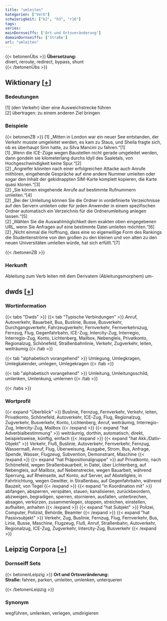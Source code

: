 ```yaml
---
title: "umleiten"
kategorien: ["Verb"]
schwierigkeit: ["k2", "h3", "r16"]
tags:
series:
mainDornseiffs: ['Ort und Ortsveränderung']
domainDornseiffs: ['Straße']
url: "umleiten"
---
```


{{< betonenÜbs >}}
**Übersetzung:**  
divert, reroute, redirect, bypass, shunt  
{{< /betonenÜbs >}}

## Wiktionary [[+](https://de.wiktionary.org/wiki/umleiten)]

### Bedeutungen
[1] (den Verkehr) über eine Ausweichstrecke führen  
[2] übertragen: zu einem anderen Ziel bringen  

### Beispiele
{{< betonenZB >}}
[1] „Mitten in London war ein neuer See entstanden, der Verkehr musste umgeleitet werden, es kam zu Staus, und Sheila fragte sich, ob es überhaupt Sinn hatte, zu Silva Mancini zu fahren.“[1]  
[1] „Wenn die ICE-Züge wegen Baustellen nicht gerade umgeleitet werden, dann gondeln sie kilometerlang durchs Idyll des Saaletals, von Hochgeschwindigkeit keine Spur.“[2]  
[2] „Angreifer könnten nach einer erfolgreichen Attacke auch Anrufe mithören, eingehende Gespräche auf eine andere Nummer umleiten oder sogar den Inhalt der gekidnappten SIM-Karte komplett kopieren, die Karte quasi klonen.“[3]  
[2] „Sie können eingehende Anrufe auf bestimmte Rufnummern umleiten.“[4]  
[2] „Bei der Umleitung können Sie die Ordner in vordefinierte Verzeichnisse auf den Servern umleiten oder für jeden Anwender in einem spezifischen Ordner automatisch ein Verzeichnis für die Ordnerumleitung anlegen lassen.“[5]  
[2] „Wählen Sie die Auswahlmöglichkeit dem exakten oben eingegebenen URL, wenn Sie Anfragen auf eine bestimmte Datei umleiten möchten.“[6]  
[2] „Nicht einmal die Hoffnung, dass eine so eigenwillige Form des Rankings die Studentenströme von den großen zu den kleinen und von alten zu den neuen Universitäten umleiten würde, hat sich erfüllt.“[7]  

{{< /betonenZB >}}
### Herkunft
Ableitung zum Verb leiten mit dem Derivatem (Ableitungsmorphem) um-  



## dwds [[+](https://www.dwds.de/wb/umleiten)]

### Wortinformation
{{< tabs "Dwds" >}}
{{< tab "Typische Verbindungen" >}}
Anruf, Autoverkehr, Bauarbeit, Bus, Buslinie, Busse, Busverkehr, Durchgangsverkehr, Fahrzeugverkehr, Fernverkehr, Fernverkehrszug, Fernzug, Flug, Gegenfahrbahn, ICE-Zug, Intercity-Zug, Interregio, Interregio-Zug, Konto, Lichtenberg, Mailbox, Nebengleis, Privatkonto, Regionalzug, Schönefeld, Straßenbahnlinie, Verkehr, Zugverkehr, leiten, weiträumig
{{< /tab >}}

{{< tab "alphabetisch vorangehend" >}}
Umlegung, Umlegkragen, Umlegkalender, umlegen, Umlegekragen
{{< /tab >}}

{{< tab "alphabetisch vorangehend" >}}
Umleitung, Umleitungsschild, umlenken, Umlenkung, umlernen
{{< /tab >}}

{{< /tabs >}}

### Wortprofil
{{< expand "Überblick" >}} Buslinie, Fernzug, Fernverkehr, Verkehr, leiten, Privatkonto, Schönefeld, Autoverkehr, ICE-Zug, Flug, Regionalzug, Zugverkehr, Busverkehr, Konto, Lichtenberg, Anruf, weiträumig, Interregio-Zug, Intercity-Zug, Mailbox {{< /expand >}}
{{< expand "hat Adverbialbestimmung" >}} weiträumig, dorthin, automatisch, direkt, beispielsweise, künftig, einfach {{< /expand >}}
{{< expand "hat Akk./Dativ-Objekt" >}} Verkehr, Fluß, Buslinie, Autoverkehr, Fernverkehr, Fernzug, Wassermaß, Anruf, Flug, Überweisung, Ausgabe, Strom, Bus, Anfrage, Spende, Wasser, Flugzeug, Subvention, Demonstrant, Maschine {{< /expand >}}
{{< expand "hat Präpositionalgruppe" >}} auf Privatkonto, nach Schönefeld, wegen Straßenbauarbeit, in Datei, über Lichtenberg, auf Nebengleis, auf Mailbox, auf Nebenstrecke, wegen Bauarbeit, während Sperrung, auf Rheinseite, auf Konto, auf Server, auf Abstellgleis, in Fahrtrichtung, wegen Gewitter, in Straßenbau, auf Gegenfahrbahn, während Bauzeit, von Tegel {{< /expand >}}
{{< expand "in Koordination mit" >}} abfangen, absperren, verspäten, stauen, kanalisieren, zurückbeordern, abzweigen, begradigen, sperren, stornieren, ausfallen, unterbrechen, absagen, verkürzen, zusammenlegen, stoppen, streichen, einstellen, aufhalten, anhalten {{< /expand >}}
{{< expand "hat Subjekt" >}} Polizei, Computer, Polizist, Behörde, Beamter {{< /expand >}}
{{< expand "hat Passivsubjekt" >}} Verkehr, Zug, Buslinie, Fernzug, Flug, Fernverkehr, Bus, Linie, Busse, Maschine, Flugzeug, Fluß, Anruf, Straßenbahn, Autoverkehr, Regionalzug, ICE-Zug, Zugverkehr, Intercity-Zug, Busverkehr {{< /expand >}}

## Leipzig Corpora [[+](https://corpora.uni-leipzig.de/en/res?word=umleiten&corpusId=deu_newscrawl-public_2018)]

### Dornseiff Sets
{{< betonenLeipzig >}}
**Ort und Ortsveränderung:**  
**Straße:** fahren, parken, umleiten, umlenken, unterqueren  

{{< /betonenLeipzig >}}

### Synonym
wegführen, umlenken, verlegen, umdirigieren

